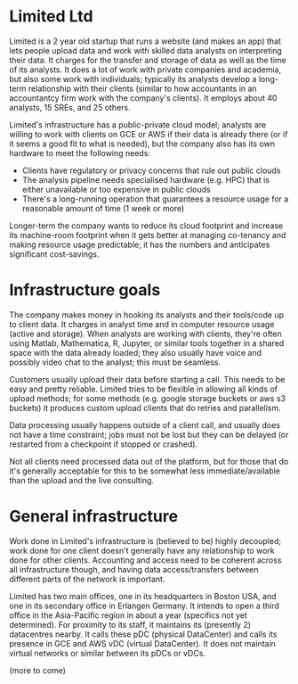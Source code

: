 # Limited Ltd

Limited is a 2 year old startup that runs a website (and makes an app) that lets people upload data and work with skilled data analysts on interpreting their data. It charges for the transfer and storage of data as well as the time of its analysts. It does a lot of work with private companies and academia, but also some work with individuals; typically its analysts develop a long-term relationship with their clients (similar to how accountants in an accountantcy firm work with the company's clients). It employs about 40 analysts, 15 SREs, and 25 others.

Limited's infrastructure has a public-private cloud model; analysts are willing to work with clients on GCE or AWS if their data is already there (or if it seems a good fit to what is needed), but the company also has its own hardware to meet the following needs:
* Clients have regulatory or privacy concerns that rule out public clouds
* The analysis pipeline needs specialised hardware (e.g. HPC) that is either unavailable or too expensive in public clouds
* There's a long-running operation that guarantees a resource usage for a reasonable amount of time (1 week or more)

Longer-term the company wants to reduce its cloud footprint and increase its machine-room footprint when it gets better at managing co-tenancy and making resource usage predictable; it has the numbers and anticipates significant cost-savings.

# Infrastructure goals
The company makes money in hooking its analysts and their tools/code up to client data. It charges in analyst time and in computer resource usage (active and storage). When analysts are working with clients, they're often using Matlab, Mathematica, R, Jupyter, or similar tools together in a shared space with the data already loaded; they also usually have voice and possibly video chat to the analyst; this must be seamless.

Customers usually upload their data before starting a call. This needs to be easy and pretty reliable. Limited tries to be flexible in allowing all kinds of upload methods; for some methods (e.g. google storage buckets or aws s3 buckets) it produces custom upload clients that do retries and parallelism.

Data processing usually happens outside of a client call, and usually does not have a time constraint; jobs must not be lost but they can be delayed (or restarted from a checkpoint if stopped or crashed). 

Not all clients need processed data out of the platform, but for those that do it's generally acceptable for this to be somewhat less immediate/available than the upload and the live consulting.

# General infrastructure
Work done in Limited's infrastructure is (believed to be) highly decoupled; work done for one client doesn't generally have any relationship to work done for other clients. Accounting and access need to be coherent across all infrastructure though, and having data access/transfers between different parts of the network is important.

Limited has two main offices, one in its headquarters in Boston USA, and one in its secondary office in Erlangen Germany. It intends to open a third office in the Asia-Pacific region in about a year (specifics not yet determined). For proximity to its staff, it maintains its (presently 2) datacentres nearby. It calls these pDC (physical DataCenter) and calls its presence in GCE and AWS vDC (virtual DataCenter). It does not maintain virtual networks or similar between its pDCs or vDCs.

(more to come)
